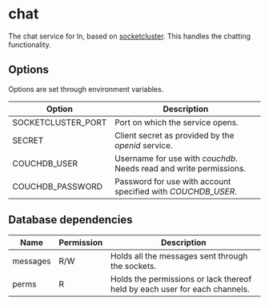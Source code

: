 # chat

The chat service for ln, based on [socketcluster](https://socketcluster.io). This handles the chatting functionality.

## Options

Options are set through environment variables.

Option | Description
------ | -----------
SOCKETCLUSTER_PORT | Port on which the service opens.
SECRET | Client secret as provided by the *openid* service.
COUCHDB_USER | Username for use with *couchdb*. Needs read and write permissions.
COUCHDB_PASSWORD | Password for use with account specified with *COUCHDB_USER*.

## Database dependencies

Name | Permission | Description
---- | ---------- | -----------
messages | R/W | Holds all the messages sent through the sockets.
perms | R | Holds the permissions or lack thereof held by each user for each channels.
